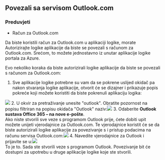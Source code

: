 ## <a name="connect-to-outlookcom"></a>Povezali sa servisom Outlook.com

### <a name="prerequisites"></a>Preduvjeti
- Račun za Outlook.com

Da biste koristili račun za Outlook.com u aplikaciji logike, morate Autorizirajte logike aplikacije da biste se povezali s računom za Outlook.com. Srećom, to možete jednostavno iz unutar aplikacije logike portala za Azure. 

Evo nekoliko koraka da biste autorizirali logike aplikacije da biste se povezali s računom za Outlook.com:

1. Sve aplikacije logike potrebne su vam da se pokrene uslijed okidač pa nakon stvaranja logike aplikacije, otvorit će se dizajner i prikazuje popis pokreće koji možete koristiti da biste pokrenuli aplikaciju logika:

  ![](./media/connectors-create-api-outlook/office365-outlook-0.png)
2. U okvir za pretraživanje unesite "outlook". Obratite pozornost na popisu filtriran na popisu okidača "Outlook" naziv:![](./media/connectors-create-api-outlook/office365-outlook-0-5.png)
3. Odaberite **Outlook sustava Office 365 – na nove e-pošte**.   
  Ako niste stvorili sve veze s programom Outlook prije, ćete dobiti upit možete unijeti vjerodajnice za Outlook.com. Te vjerodajnice koristit će se da biste autorizirali logike aplikacije za povezivanje s i pristup podacima na računu servisa Outlook.com:![](./media/connectors-create-api-outlook/office365-outlook-1.png)
4. Navedite vjerodajnice za Outlook i prijavite se u:![](./media/connectors-create-api-outlook/office365-outlook-2.png)  
  To je to. Sada ste stvorili veze s programom Outlook. Povezivanje bit će dostupni za upotrebu u druge aplikacije logike koje ste stvorili.


